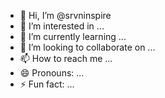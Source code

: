 - 👋 Hi, I’m @srvninspire
- 👀 I’m interested in ...
- 🌱 I’m currently learning ...
- 💞️ I’m looking to collaborate on ...
- 📫 How to reach me ...
- 😄 Pronouns: ...
- ⚡ Fun fact: ...

<!---
srvninspire/srvninspire is a ✨ special ✨ repository because its `README.md` (this file) appears on your GitHub profile.
You can click the Preview link to take a look at your changes.
--->
